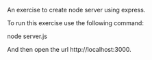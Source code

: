 An exercise to create node server using express. 

To run this exercise use the following command:

node server.js 

And then open the url http://localhost:3000. 
